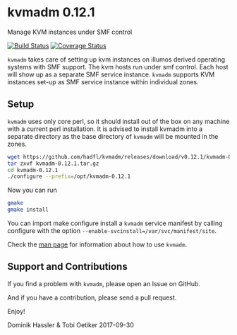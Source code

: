 kvmadm 0.12.1
============
Manage KVM instances under SMF control

[![Build Status](https://travis-ci.org/hadfl/kvmadm.svg?branch=master)](https://travis-ci.org/hadfl/kvmadm)
[![Coverage Status](https://img.shields.io/coveralls/hadfl/kvmadm.svg)](https://coveralls.io/r/hadfl/kvmadm?branch=master)

`kvmadm` takes care of setting up kvm instances on illumos derived operating
systems with SMF support. The kvm hosts run under smf control. Each host
will show up as a separate SMF service instance. `kvmadm` supports KVM instances
set-up as SMF service instance within individual zones.

Setup
-----

`kvmadm` uses only core perl, so it should install out of the box on any machine with a current perl installation.
It is advised to install kvmadm into a separate directory as the base directory of `kvmadm` will be mounted in the zones.

```sh
wget https://github.com/hadfl/kvmadm/releases/download/v0.12.1/kvmadm-0.12.1.tar.gz
tar zxvf kvmadm-0.12.1.tar.gz
cd kvmadm-0.12.1
./configure --prefix=/opt/kvmadm-0.12.1 
```

Now you can run

```sh
gmake
gmake install
```

You can import make configure install a `kvmadm`
service manifest by calling configure with the option
`--enable-svcinstall=/var/svc/manifest/site`.

Check the [man page](doc/kvmadm.pod) for information about how to use `kvmadm`.

Support and Contributions
-------------------------
If you find a problem with `kvmadm`, please open an Issue on GitHub.

And if you have a contribution, please send a pull request.

Enjoy!

Dominik Hassler & Tobi Oetiker
2017-09-30
